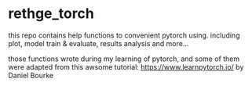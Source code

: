 # rethge_torch
this repo contains help functions to convenient pytorch using. including plot, model train &amp; evaluate, results analysis and more...

those functions wrote during my learning of pytorch, and some of them were adapted from this awsome tutorial: https://www.learnpytorch.io/ by Daniel Bourke
